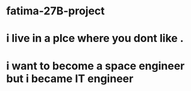 # fatima-27B-project
# i live in a plce where you dont like .
# i want to become a space engineer but i became IT engineer
